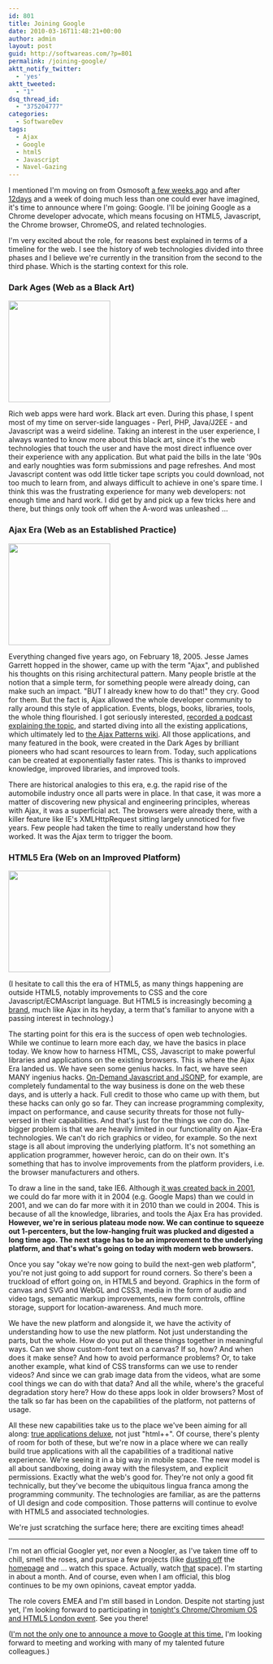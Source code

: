 ```yaml
---
id: 801
title: Joining Google
date: 2010-03-16T11:48:21+00:00
author: admin
layout: post
guid: http://softwareas.com/?p=801
permalink: /joining-google/
aktt_notify_twitter:
  - 'yes'
aktt_tweeted:
  - "1"
dsq_thread_id:
  - "375204777"
categories:
  - SoftwareDev
tags:
  - Ajax
  - Google
  - html5
  - Javascript
  - Navel-Gazing
---
```

I mentioned I'm moving on from Osmosoft <a href="http://softwareas.com/twelve-days-of-tiddlywiki-twelve-days-of-osmosoft">a few weeks ago</a> and after <a href="http://12days.osmosoft.com">12days</a> and a week of doing much less than one could ever have imagined, it's time to announce where I'm going: Google. I'll be joining Google as a Chrome developer advocate, which means focusing on HTML5, Javascript, the Chrome browser, ChromeOS, and related technologies.

I'm very excited about the role, for reasons best explained in terms of a timeline for the web. I see the history of web technologies divided into three phases and I believe we're currently in the transition from the second to the third phase. Which is the starting context for this role.

<h3>Dark Ages (Web as a Black Art)</h3>

<p><img src="http://upload.wikimedia.org/wikipedia/commons/b/b6/French-gendarme.jpg" width="200" /></p>

<p>Rich web apps were hard work. Black art even. During this phase, I spent most of my time on server-side languages - Perl, PHP, Java/J2EE - and Javascript was a weird sideline. Taking an interest in the user experience, I always wanted to know more about this black art, since it's the web technologies that touch the user and have the most direct influence over their experience with any application. But what paid the bills in the late '90s and early noughties was form submissions and page refreshes. And most Javascript content was odd little ticker tape scripts you could download, not too much to learn from, and always difficult to achieve in one's spare time. I think this was the frustrating experience for many web developers: not enough time and hard work. I did get by and pick up a few tricks here and there, but things only took off when the A-word was unleashed ...</p>

<h3>Ajax Era (Web as an Established Practice)</h3>

<img src="http://farm3.static.flickr.com/2112/2368225695_7f87aaedba.jpg" width="200" />

<p>Everything changed five years ago, on February 18, 2005. Jesse James Garrett hopped in the shower, came up with the term "Ajax", and published his thoughts on this rising architectural pattern. Many people bristle at the notion that a simple term, for something people were already doing, can make such an impact. "BUT I already knew how to do that!" they cry. Good for them. But the fact is, Ajax allowed the whole developer community to rally around this style of application. Events, blogs, books, libraries, tools, the whole thing flourished. I got seriously interested, <a href="http://softwareas.com/ajax-podcast">recorded a podcast explaining the topic</a>,  and started diving into all the existing applications, which ultimately led to <a href="http://ajaxpatterns.org">the Ajax Patterns wiki</a>. All those applications, and many featured in the book, were created in the Dark Ages by brilliant pioneers who had scant resources to learn from. Today, such applications can be created at exponentially faster rates. This is thanks to improved knowledge, improved libraries, and improved tools.</p>

<p>There are historical analogies to this era, e.g. the rapid rise of the automobile industry once all parts were in place. In that case, it was more a matter of discovering new physical and engineering principles, whereas with Ajax, it was a superficial act. The browsers were already there, with a killer feature like IE's XMLHttpRequest sitting largely unnoticed for five years. Few people had taken the time to really understand how they worked. It was the Ajax term to trigger the boom.</p>

<h3>HTML5 Era (Web on an Improved Platform)</h3>

<a href="http://www.flickr.com/photos/neatocoolville/140303972/"><img width="200" src="http://farm1.static.flickr.com/54/140303972_dc5fa8a7bd.jpg" /></a>

<p> (I hesitate to call this the era of HTML5, as many things happening are outside HTML5, notably improvements to CSS and the core Javascript/ECMAscript language. But HTML5 is increasingly becoming <a href="http://www.quirksmode.org/blog/archives/2010/03/html5_apps.html">a brand</a>, much like Ajax in its heyday, a term that's familiar to anyone with a passing interest in technology.)</p>
<p>The starting point for this era is the success of open web technologies. While we continue to learn more each day, we have the basics in place today. We know how to harness HTML, CSS, Javascript to make powerful libraries and  applications on the existing browsers. This is where the Ajax Era landed us. We have seen some genius hacks. In fact, we have seen MANY ingenius hacks. <a href="http://ajaxpatterns.org/On-Demand_Javascript">On-Demand Javascript and JSONP</a>, for example, are completely fundamental to the way business is done on the web these days, and is utterly a hack. Full credit to those who came up with them, but these hacks can only go so far. They can increase programming complexity, impact on performance, and cause security threats for those not fully-versed in their capabilities. And that's just for the things we <em>can</em> do. The bigger problem is that we are heavily limited in our functionality on Ajax-Era technologies. We can't do rich graphics or video, for example. So the next stage is all about improving the underlying platform. It's not something an application programmer,  however heroic, can do on their own. It's something that has to involve improvements from the platform providers, i.e. the browser manufacturers and others.</p>
<p>To draw a line in the sand, take IE6. Although <a href="http://ie6isolderthanyourgrandpa.com">it was created back in 2001</a>, we could do far more with it in 2004 (e.g. Google Maps) than we could in 2001, and we can do far more with it in 2010 than we could in 2004. This is because of all the knowledge, libraries, and tools the Ajax Era has provided. <strong>However, we're in serious plateau mode now. We can continue to squeeze out 1-percenters, but the low-hanging fruit was plucked and digested a long time ago. The next stage has to be an improvement to the underlying platform, and that's what's going on today with modern web browsers.</strong></p>
  <p>Once you say "okay we're now going to build the next-gen web platform", you're not just going to add support for round corners. So there's been a truckload of effort going on, in HTML5 and beyond. Graphics in the form of canvas and SVG and WebGL and CSS3, media in the form of audio and video tags, semantic markup improvements, new form controls, offline storage, support for location-awareness. And much more.</p>
  <p>We have the new platform and alongside it, we have the activity of understanding how to use the new platform. Not just understanding the parts, but the whole. How do you put all these things together in meaningful ways. Can we show custom-font text on a canvas? If so, how? And when does it make sense?  And how to avoid performance problems? Or, to take another example, what kind of CSS transforms can we use to render videos? And since we can grab image data from the videos, what are some cool things we can do with that data? And all the while, where's the graceful degradation story here? How do these apps look in older browsers? Most of the talk so far has been on the capabilities of the platform, not patterns of usage.</p>
  <p>All these new capabilities take us to the place we've been aiming for all along: <a href="http://softwareas.com/ajax-lite-versus-ajax-deluxe">true applications deluxe</a>, not just "html++". Of course, there's plenty of room for both of these, but we're now in a place where we can really build true applications with all the capabilities of a traditional native experience. We're seeing it in a big way in mobile space. The new model is all about sandboxing, doing away with the filesystem, and explicit permissions. Exactly what the web's good for. They're not only a good fit technically, but they've become the ubiquitous lingua franca among the programming community. The technologies are familiar, as are the patterns of UI design and code composition. Those patterns will continue to evolve with HTML5 and associated technologies.</p>
<p>We're just scratching the surface here; there are exciting times ahead!</p>

----

I'm not an official Googler yet, nor even a Noogler, as I've taken time off to chill, smell the roses, and pursue a few projects (like <a href="http://twitter.com/mahemoff/status/10534324953">dusting off</a> the <a href="http://mahemoff.com">homepage</a> and ... watch this space. Actually, watch <a href="http://twitter.com/mahemoff">that</a> space). I'm starting in about a month. And of course, even when I am official, this blog continues to be my own opinions, caveat emptor yadda.

The role covers EMEA and I'm still based in London. Despite not starting just yet, I'm looking forward to participating in <a href="http://www.london-gtug.org/Venue">tonight's Chrome/Chromium OS and HTML5 London event</a>. See you there!

(<a href="http://www.techmeme.com/100315/p10">I'm not the only one to announce a move to Google at this time.</a> I'm looking forward to meeting and working with many of my talented future colleagues.)